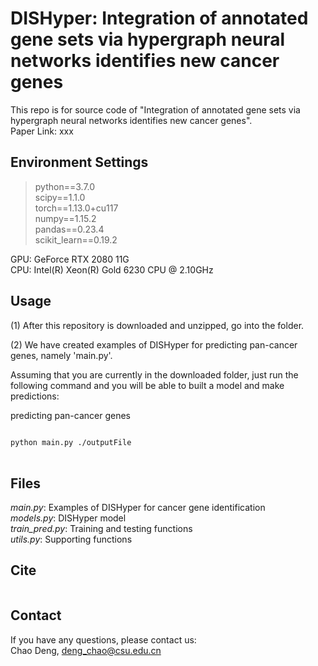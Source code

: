 # DISHyper: Integration of annotated gene sets via hypergraph neural networks identifies new cancer genes
This repo is for source code of "Integration of annotated gene sets via hypergraph neural networks identifies new cancer genes". \
Paper Link: xxx
## Environment Settings
> python==3.7.0 \
> scipy==1.1.0 \
> torch==1.13.0+cu117 \
> numpy==1.15.2 \
> pandas==0.23.4 \
> scikit_learn==0.19.2

GPU: GeForce RTX 2080 11G \
CPU: Intel(R) Xeon(R) Gold 6230 CPU @ 2.10GHz
## Usage
(1) After this repository is downloaded and unzipped, go into the folder. 

(2) We have created examples of DISHyper for predicting pan-cancer genes, namely 'main.py'.

Assuming that you are currently in the downloaded folder, just run the following command and you will be able to built a model and make predictions:

predicting pan-cancer genes
```bash
 
python main.py ./outputFile
 
 ```
 
## Files
*main.py*: Examples of DISHyper for cancer gene identification \
*models.py*: DISHyper model \
*train_pred.py*: Training and testing functions \
*utils.py*: Supporting functions

## Cite
```

```
## Contact
If you have any questions, please contact us:<br>
Chao Deng, deng_chao@csu.edu.cn <br>
 
